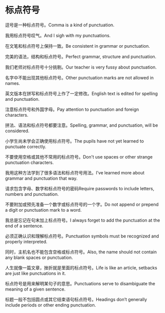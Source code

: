 # 标点符号

<p><span class="chinese">逗号是一种标点符号。</span><span class="english">Comma is a kind of punctuation.</span></p>

<p><span class="chinese">我用标点符号叹气。</span><span class="english">And I sigh with my punctuations.</span></p>

<p><span class="chinese">在文笔和标点符号上保持一致。</span><span class="english">Be consistent in grammar or punctuation.</span></p>

<p><span class="chinese">完美的语法，结构和标点符号。</span><span class="english">Perfect grammar, structure and punctuation.</span></p>

<p><span class="chinese">我们老师对标点符号十分挑剔。</span><span class="english">Our teacher is very fussy about punctuation.</span></p>

<p><span class="chinese">名字中不能出现其他标点符号。</span><span class="english">Other punctuation marks are not allowed in names.</span></p>

<p><span class="chinese">英文版本在拼写和标点符号上作了一定修改。</span><span class="english">English text is edited for spelling and punctuation.</span></p>

<p><span class="chinese">注意标点符号和外国字母。</span><span class="english">Pay attention to punctuation and foreign characters.</span></p>

<p><span class="chinese">拼法、语法和标点符号都要注意。</span><span class="english">Spelling, grammar, and punctuation, will be considered.</span></p>

<p><span class="chinese">小学生尚未学会正确使用标点符号。</span><span class="english">The pupils have not yet learned to punctuate correctly.</span></p>

<p><span class="chinese">不要使用空格或其他不常用的标点符号。</span><span class="english">Don't use spaces or other strange punctuation characters.</span></p>

<p><span class="chinese">我用这种方法学到了很多语法和标点符号用法。</span><span class="english">I’ve learned more about grammar and punctuation that way.</span></p>

<p><span class="chinese">请求包含字母、数字和标点符号的密码</span><span class="english">Require passwords to include letters, numbers and punctuation.</span></p>

<p><span class="chinese">不要附加或预先准备一个数字或标点符号的一个字。</span><span class="english">Do not append or prepend a digit or punctuation mark to a word.</span></p>

<p><span class="chinese">我总是忘记在句末加上标点符号。</span><span class="english">I always forget to add the punctuation at the end of a sentence.</span></p>

<p><span class="chinese">必须正确认识和理解标点符号。</span><span class="english">Punctuation symbols must be recognized and properly interpreted.</span></p>

<p><span class="chinese">同时，主机名也不能包含空格或标点符号。</span><span class="english">Also, the name should not contain any blank spaces or punctuation.</span></p>

<p><span class="chinese">人生就像一篇文章，挫折就是里面的标点符号。</span><span class="english">Life is like an article, setbacks are just like punctuations in it.</span></p>

<p><span class="chinese">标点符号是用来解明某句子的意思。</span><span class="english">Punctuations serve to disambiguate the meaning of a given sentence.</span></p>

<p><span class="chinese">标题一般不包括圆点或其它结束语句标点符号。</span><span class="english">Headings don’t generally include periods or other ending punctuation.</span></p>

